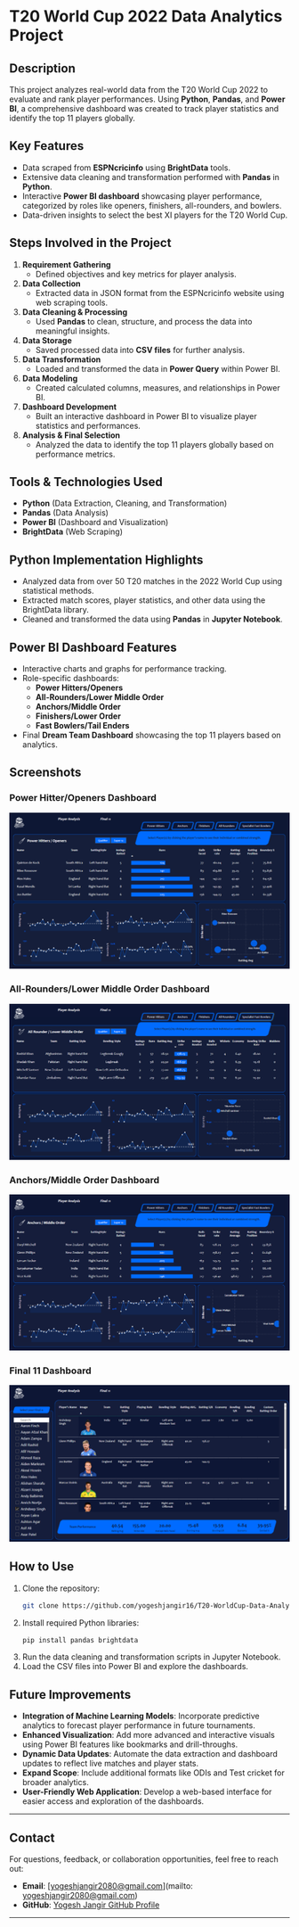 # T20 World Cup 2022 Data Analytics Project  

## Description  
This project analyzes real-world data from the T20 World Cup 2022 to evaluate and rank player performances. Using **Python**, **Pandas**, and **Power BI**, a comprehensive dashboard was created to track player statistics and identify the top 11 players globally.  

## Key Features  
- Data scraped from **ESPNcricinfo** using **BrightData** tools.  
- Extensive data cleaning and transformation performed with **Pandas** in **Python**.  
- Interactive **Power BI dashboard** showcasing player performance, categorized by roles like openers, finishers, all-rounders, and bowlers.  
- Data-driven insights to select the best XI players for the T20 World Cup.  

## Steps Involved in the Project  
1. **Requirement Gathering**  
   - Defined objectives and key metrics for player analysis.  
2. **Data Collection**  
   - Extracted data in JSON format from the ESPNcricinfo website using web scraping tools.  
3. **Data Cleaning & Processing**  
   - Used **Pandas** to clean, structure, and process the data into meaningful insights.  
4. **Data Storage**  
   - Saved processed data into **CSV files** for further analysis.  
5. **Data Transformation**  
   - Loaded and transformed the data in **Power Query** within Power BI.  
6. **Data Modeling**  
   - Created calculated columns, measures, and relationships in Power BI.  
7. **Dashboard Development**  
   - Built an interactive dashboard in Power BI to visualize player statistics and performances.  
8. **Analysis & Final Selection**  
   - Analyzed the data to identify the top 11 players globally based on performance metrics.  

## Tools & Technologies Used  
- **Python** (Data Extraction, Cleaning, and Transformation)  
- **Pandas** (Data Analysis)  
- **Power BI** (Dashboard and Visualization)  
- **BrightData** (Web Scraping)  

## Python Implementation Highlights  
- Analyzed data from over 50 T20 matches in the 2022 World Cup using statistical methods.  
- Extracted match scores, player statistics, and other data using the BrightData library.  
- Cleaned and transformed the data using **Pandas** in **Jupyter Notebook**.  

## Power BI Dashboard Features  
- Interactive charts and graphs for performance tracking.  
- Role-specific dashboards:  
  - **Power Hitters/Openers**  
  - **All-Rounders/Lower Middle Order**  
  - **Anchors/Middle Order**  
  - **Finishers/Lower Order**  
  - **Fast Bowlers/Tail Enders**  
- Final **Dream Team Dashboard** showcasing the top 11 players based on analytics.  

## Screenshots  
### Power Hitter/Openers Dashboard  
![Openers Dashboard](https://github.com/yogeshjangir16/T20-World-Cup-Cricket-Data-Analytic/blob/a73cb4c33cc5c0d10b6deef8fb66f408f8983bfd/images/Power%20Hitter_%20Openers%20Dashboard.png)  

### All-Rounders/Lower Middle Order Dashboard  
![All-Rounders Dashboard](https://github.com/yogeshjangir16/T20-World-Cup-Cricket-Data-Analytic/blob/a73cb4c33cc5c0d10b6deef8fb66f408f8983bfd/images/All%20Rounder_Lower%20Middle%20Order%20Dashboard.png)  

### Anchors/Middle Order Dashboard  
![Middle Order Dashboard](https://github.com/yogeshjangir16/T20-World-Cup-Cricket-Data-Analytic/blob/a73cb4c33cc5c0d10b6deef8fb66f408f8983bfd/images/Anchors_Middle%20Order%20Dashboard.png)  

### Final 11 Dashboard  
![Final 11 Dashboard](https://github.com/yogeshjangir16/T20-World-Cup-Cricket-Data-Analytic/blob/a73cb4c33cc5c0d10b6deef8fb66f408f8983bfd/images/Final%2011%20Dashboard.png)  

## How to Use  
1. Clone the repository:  
   ```bash
   git clone https://github.com/yogeshjangir16/T20-WorldCup-Data-Analytics
2. Install required Python libraries:
   ```bash
   pip install pandas brightdata
3. Run the data cleaning and transformation scripts in Jupyter Notebook.
4. Load the CSV files into Power BI and explore the dashboards.

## Future Improvements  
- **Integration of Machine Learning Models**: Incorporate predictive analytics to forecast player performance in future tournaments.  
- **Enhanced Visualization**: Add more advanced and interactive visuals using Power BI features like bookmarks and drill-throughs.  
- **Dynamic Data Updates**: Automate the data extraction and dashboard updates to reflect live matches and player stats.  
- **Expand Scope**: Include additional formats like ODIs and Test cricket for broader analytics.  
- **User-Friendly Web Application**: Develop a web-based interface for easier access and exploration of the dashboards.

---

## Contact  
For questions, feedback, or collaboration opportunities, feel free to reach out:  
- **Email**: [yogeshjangir2080@gmail.com](mailto: yogeshjangir2080@gmail.com)  
- **GitHub**: [Yogesh Jangir GitHub Profile](https://github.com/yogeshjangir16)  

---
